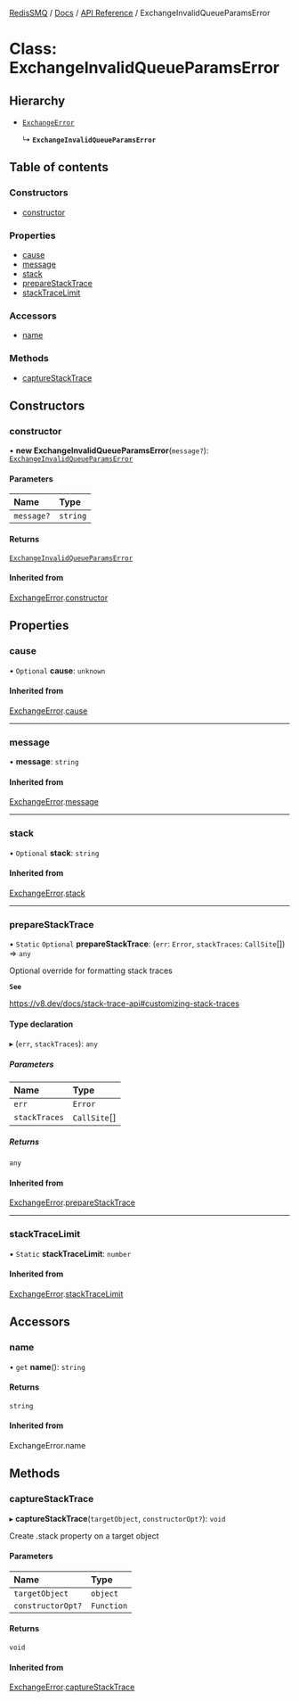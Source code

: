 [RedisSMQ](../../../README.md) / [Docs](../../README.md) / [API Reference](../README.md) / ExchangeInvalidQueueParamsError

# Class: ExchangeInvalidQueueParamsError

## Hierarchy

- [`ExchangeError`](ExchangeError.md)

  ↳ **`ExchangeInvalidQueueParamsError`**

## Table of contents

### Constructors

- [constructor](ExchangeInvalidQueueParamsError.md#constructor)

### Properties

- [cause](ExchangeInvalidQueueParamsError.md#cause)
- [message](ExchangeInvalidQueueParamsError.md#message)
- [stack](ExchangeInvalidQueueParamsError.md#stack)
- [prepareStackTrace](ExchangeInvalidQueueParamsError.md#preparestacktrace)
- [stackTraceLimit](ExchangeInvalidQueueParamsError.md#stacktracelimit)

### Accessors

- [name](ExchangeInvalidQueueParamsError.md#name)

### Methods

- [captureStackTrace](ExchangeInvalidQueueParamsError.md#capturestacktrace)

## Constructors

### constructor

• **new ExchangeInvalidQueueParamsError**(`message?`): [`ExchangeInvalidQueueParamsError`](ExchangeInvalidQueueParamsError.md)

#### Parameters

| Name | Type |
| :------ | :------ |
| `message?` | `string` |

#### Returns

[`ExchangeInvalidQueueParamsError`](ExchangeInvalidQueueParamsError.md)

#### Inherited from

[ExchangeError](ExchangeError.md).[constructor](ExchangeError.md#constructor)

## Properties

### cause

• `Optional` **cause**: `unknown`

#### Inherited from

[ExchangeError](ExchangeError.md).[cause](ExchangeError.md#cause)

___

### message

• **message**: `string`

#### Inherited from

[ExchangeError](ExchangeError.md).[message](ExchangeError.md#message)

___

### stack

• `Optional` **stack**: `string`

#### Inherited from

[ExchangeError](ExchangeError.md).[stack](ExchangeError.md#stack)

___

### prepareStackTrace

▪ `Static` `Optional` **prepareStackTrace**: (`err`: `Error`, `stackTraces`: `CallSite`[]) => `any`

Optional override for formatting stack traces

**`See`**

https://v8.dev/docs/stack-trace-api#customizing-stack-traces

#### Type declaration

▸ (`err`, `stackTraces`): `any`

##### Parameters

| Name | Type |
| :------ | :------ |
| `err` | `Error` |
| `stackTraces` | `CallSite`[] |

##### Returns

`any`

#### Inherited from

[ExchangeError](ExchangeError.md).[prepareStackTrace](ExchangeError.md#preparestacktrace)

___

### stackTraceLimit

▪ `Static` **stackTraceLimit**: `number`

#### Inherited from

[ExchangeError](ExchangeError.md).[stackTraceLimit](ExchangeError.md#stacktracelimit)

## Accessors

### name

• `get` **name**(): `string`

#### Returns

`string`

#### Inherited from

ExchangeError.name

## Methods

### captureStackTrace

▸ **captureStackTrace**(`targetObject`, `constructorOpt?`): `void`

Create .stack property on a target object

#### Parameters

| Name | Type |
| :------ | :------ |
| `targetObject` | `object` |
| `constructorOpt?` | `Function` |

#### Returns

`void`

#### Inherited from

[ExchangeError](ExchangeError.md).[captureStackTrace](ExchangeError.md#capturestacktrace)
